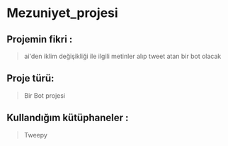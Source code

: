 # Mezuniyet_projesi
## Projemin fikri : 
> ai'den iklim değişikliği ile ilgili metinler alıp tweet atan bir bot olacak


## Proje türü:
>Bir Bot projesi

## Kullandığım kütüphaneler :
>Tweepy
